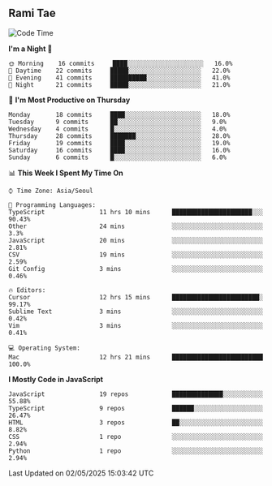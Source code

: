## Rami Tae

<!--START_SECTION:waka-->
![Code Time](http://img.shields.io/badge/Code%20Time-2%2C278%20hrs%2056%20mins-blue)

**I'm a Night 🦉** 

```text
🌞 Morning    16 commits     ████░░░░░░░░░░░░░░░░░░░░░   16.0% 
🌆 Daytime    22 commits     █████░░░░░░░░░░░░░░░░░░░░   22.0% 
🌃 Evening    41 commits     ██████████░░░░░░░░░░░░░░░   41.0% 
🌙 Night      21 commits     █████░░░░░░░░░░░░░░░░░░░░   21.0%

```
📅 **I'm Most Productive on Thursday** 

```text
Monday       18 commits     ████░░░░░░░░░░░░░░░░░░░░░   18.0% 
Tuesday      9 commits      ██░░░░░░░░░░░░░░░░░░░░░░░   9.0% 
Wednesday    4 commits      █░░░░░░░░░░░░░░░░░░░░░░░░   4.0% 
Thursday     28 commits     ███████░░░░░░░░░░░░░░░░░░   28.0% 
Friday       19 commits     ████░░░░░░░░░░░░░░░░░░░░░   19.0% 
Saturday     16 commits     ████░░░░░░░░░░░░░░░░░░░░░   16.0% 
Sunday       6 commits      █░░░░░░░░░░░░░░░░░░░░░░░░   6.0%

```


📊 **This Week I Spent My Time On** 

```text
⌚︎ Time Zone: Asia/Seoul

💬 Programming Languages: 
TypeScript               11 hrs 10 mins      ██████████████████████░░░   90.43% 
Other                    24 mins             ░░░░░░░░░░░░░░░░░░░░░░░░░   3.3% 
JavaScript               20 mins             ░░░░░░░░░░░░░░░░░░░░░░░░░   2.81% 
CSV                      19 mins             ░░░░░░░░░░░░░░░░░░░░░░░░░   2.59% 
Git Config               3 mins              ░░░░░░░░░░░░░░░░░░░░░░░░░   0.46%

🔥 Editors: 
Cursor                   12 hrs 15 mins      ████████████████████████░   99.17% 
Sublime Text             3 mins              ░░░░░░░░░░░░░░░░░░░░░░░░░   0.42% 
Vim                      3 mins              ░░░░░░░░░░░░░░░░░░░░░░░░░   0.41%

💻 Operating System: 
Mac                      12 hrs 21 mins      █████████████████████████   100.0%

```

**I Mostly Code in JavaScript** 

```text
JavaScript               19 repos            ██████████████░░░░░░░░░░░   55.88% 
TypeScript               9 repos             ██████░░░░░░░░░░░░░░░░░░░   26.47% 
HTML                     3 repos             ██░░░░░░░░░░░░░░░░░░░░░░░   8.82% 
CSS                      1 repo              ░░░░░░░░░░░░░░░░░░░░░░░░░   2.94% 
Python                   1 repo              ░░░░░░░░░░░░░░░░░░░░░░░░░   2.94%

```



 Last Updated on 02/05/2025 15:03:42 UTC
<!--END_SECTION:waka-->
